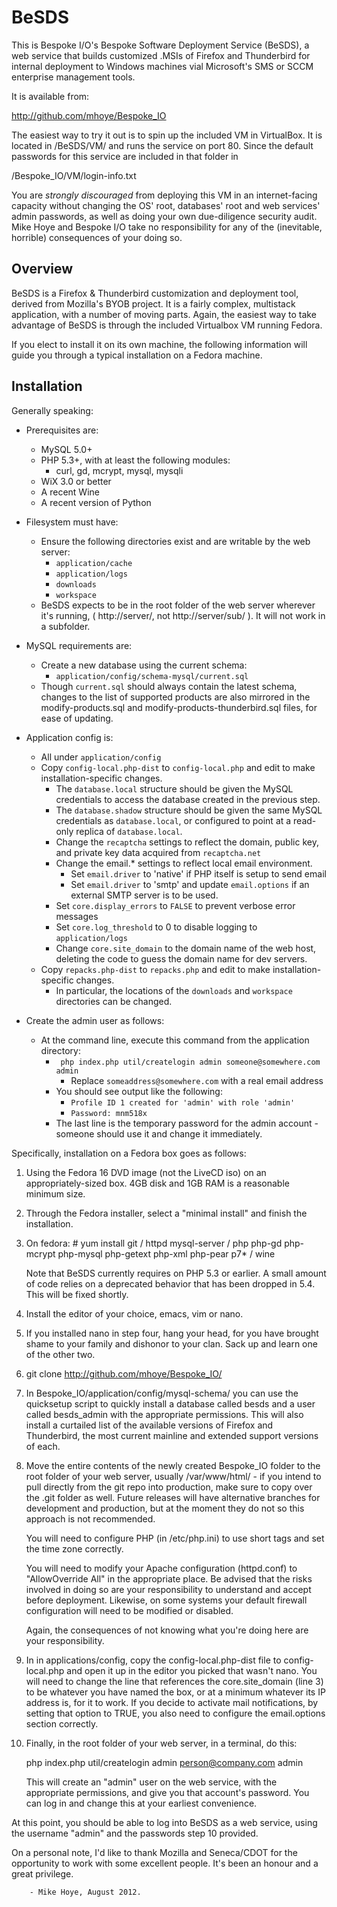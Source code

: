 BeSDS
=====

This is Bespoke I/O's Bespoke Software Deployment Service (BeSDS), 
a web service that builds customized .MSIs of Firefox and Thunderbird for
internal deployment to Windows machines vial Microsoft's SMS or SCCM
enterprise management tools.

It is available from: 

  http://github.com/mhoye/Bespoke_IO 


The easiest way to try it out is to spin up the included VM in VirtualBox.
It is located in /BeSDS/VM/ and runs the service on port 80. Since the
default passwords for this service are included in that folder in 

  /Bespoke_IO/VM/login-info.txt

You are _strongly discouraged_ from deploying this VM in an internet-facing
capacity without changing the OS' root, databases' root and web services' admin
passwords, as well as doing your own due-diligence security audit. Mike Hoye 
and Bespoke I/O take no responsibility for any of the (inevitable, horrible)
consequences of your doing so.  


## Overview

BeSDS is a Firefox & Thunderbird customization and deployment tool, derived
from Mozilla's BYOB project. It is a fairly complex, multistack application,
with a number of moving parts. Again, the easiest way to take advantage of
BeSDS is through the included Virtualbox VM running Fedora.

If you elect to install it on its own machine, the following information
will guide you through a typical installation on a Fedora machine.

## Installation

Generally speaking:

* Prerequisites are:
    * MySQL 5.0+
    * PHP 5.3+, with at least the following modules:
        * curl, gd, mcrypt, mysql, mysqli
    * WiX 3.0 or better
    * A recent Wine
    * A recent version of Python   

* Filesystem must have:
    * Ensure the following directories exist and are writable by the web server:
        * `application/cache`
        * `application/logs`
        * `downloads`
        * `workspace`
    * BeSDS expects to be in the root folder of the web server wherever it's running,
      ( http://server/, not http://server/sub/ ). It will not work in a subfolder.

* MySQL requirements are: 
    * Create a new database using the current schema:
        * `application/config/schema-mysql/current.sql`
    * Though `current.sql` should always contain the latest schema, changes to the list of supported
      products are also mirrored in the modify-products.sql and modify-products-thunderbird.sql files,
      for ease of updating.

* Application config is:
    * All under `application/config`
    * Copy `config-local.php-dist` to `config-local.php` and edit to make installation-specific changes.
        * The `database.local` structure should be given the MySQL credentials to access the database created in the previous step.
        * The `database.shadow` structure should be given the same MySQL credentials as `database.local`, or configured to point at a read-only replica of `database.local`.
        * Change the `recaptcha` settings to reflect the domain, public key, and private key data acquired from `recaptcha.net`
        * Change the email.* settings to reflect local email environment.
            * Set `email.driver` to 'native' if PHP itself is setup to send email
            * Set `email.driver` to 'smtp' and update `email.options` if an external SMTP server is to be used.
        * Set `core.display_errors` to `FALSE` to prevent verbose error messages
        * Set `core.log_threshold` to 0 to disable logging to `application/logs`
        * Change `core.site_domain` to the domain name of the web host, deleting the code to guess the domain name for dev servers.
    * Copy `repacks.php-dist` to `repacks.php` and edit to make installation-specific changes.
        * In particular, the locations of the `downloads` and `workspace` directories can be changed.

* Create the admin user as follows:
    * At the command line, execute this command from the application directory:
        * ` php index.php util/createlogin admin someone@somewhere.com admin` 
            * Replace `someaddress@somewhere.com` with a real email address
        * You should see output like the following:
            * `Profile ID 1 created for 'admin' with role 'admin'`
            * `Password: mnm518x`
        * The last line is the temporary password for the admin account - someone should use it and change it immediately.


Specifically, installation on a Fedora box goes as follows:

1.  Using the Fedora 16 DVD image (not the LiveCD iso) on an appropriately-sized
    box. 4GB disk and 1GB RAM is a reasonable minimum size.

2.  Through the Fedora installer, select a "minimal install" and finish the
    installation.

3.  On fedora:  # yum install git /
                  httpd mysql-server /
                  php php-gd php-mcrypt php-mysql php-getext php-xml php-pear 
                  p7* / 
                  wine

    Note that BeSDS currently requires on PHP 5.3 or earlier. A small amount
    of code relies on a deprecated behavior that has been dropped in 5.4. This
    will be fixed shortly.

4.  Install the editor of your choice, emacs, vim or nano.

5.  If you installed nano in step four, hang your head, for you have brought 
    shame to your family and dishonor to your clan. Sack up and learn one
    of the other two. 

6.  git clone http://github.com/mhoye/Bespoke_IO/
  
7.  In Bespoke_IO/application/config/mysql-schema/ you can use the quicksetup
    script to quickly install a database called besds and a user called
    besds_admin with the appropriate permissions. This will also install
    a curtailed list of the available versions of Firefox and Thunderbird,
    the most current mainline and extended support versions of each.

8.  Move the entire contents of the newly created Bespoke_IO folder to the 
    root folder of your web server, usually /var/www/html/ - if you 
    intend to pull directly from the git repo into production, make
    sure to copy over the .git folder as well. Future releases will
    have alternative branches for development and production, but at
    the moment they do not so this approach is not recommended. 

    You will need to configure PHP (in /etc/php.ini) to use short tags
    and set the time zone correctly. 

    You will need to modify your Apache configuration (httpd.conf) to
    "AllowOverride All" in the appropriate place. Be advised that the
    risks involved in doing so are your responsibility to understand
    and accept before deployment. Likewise, on some systems your default
     firewall configuration will need to be modified or disabled. 

    Again, the consequences of not knowing what you're doing here are
    your responsibility.

9.  In in applications/config, copy the config-local.php-dist file
    to config-local.php and open it up in the editor you picked that
    wasn't nano. You will need to change the line that references the
    core.site_domain (line 3) to be whatever you have named the box,
    or at a minimum whatever its IP address is, for it to work. If you
    decide to activate mail notifications, by setting that option to
    TRUE, you also need to configure the email.options section 
    correctly.

10. Finally, in the root folder of your web server, in a terminal, do this: 

      php index.php util/createlogin admin person@company.com admin

    This will create an "admin" user on the web service, with the 
    appropriate permissions, and give you that account's password. You
    can log in and change this at your earliest convenience.

At this point, you should be able to log into BeSDS as a web service, using
the username "admin" and the passwords step 10 provided. 



On a personal note, I'd like to thank Mozilla and Seneca/CDOT for the 
opportunity to work with some excellent people. It's been an honour and
a great privilege.

        - Mike Hoye, August 2012.
